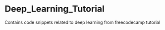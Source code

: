 # Deep_Learning_Tutorial
Contains code snippets related to deep learning from freecodecamp tutorial
